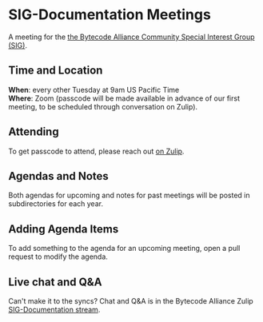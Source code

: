 # SIG-Documentation Meetings

A meeting for the [the Bytecode Alliance Community Special Interest Group (SIG)](https://github.com/bytecodealliance/governance/tree/main/SIGs/SIG-cocumentation).

## Time and Location

**When**: every other Tuesday at 9am US Pacific Time  
**Where**: Zoom (passcode will be made available in advance of our first meeting, to be scheduled through conversation on Zulip).

## Attending

To get passcode to attend, please reach out [on
Zulip](https://bytecodealliance.zulipchat.com/#narrow/stream/439980-SIG-Community).

## Agendas and Notes

Both agendas for upcoming and notes for past meetings will be posted in
subdirectories for each year.

## Adding Agenda Items

To add something to the agenda for an upcoming meeting, open a pull request to
modify the agenda.

## Live chat and Q&A

Can't make it to the syncs? Chat and Q&A is in the Bytecode Alliance Zulip [SIG-Documentation stream](https://bytecodealliance.zulipchat.com/#narrow/stream/426461-SIG-Documentation).
